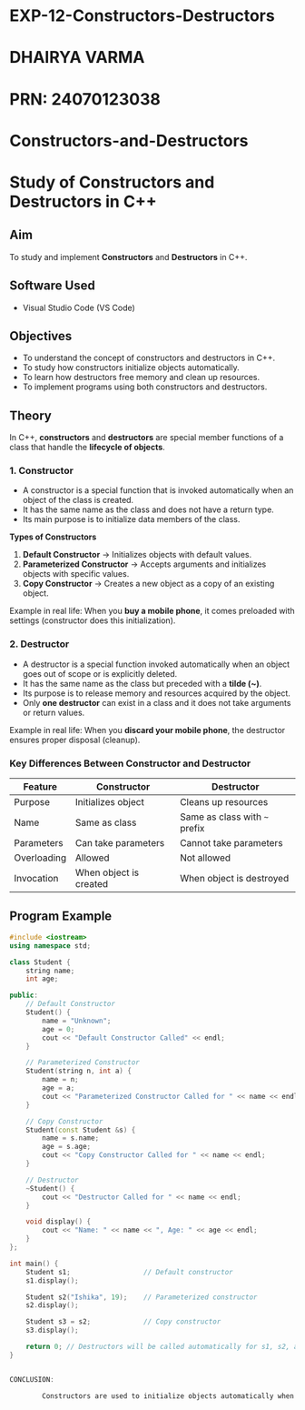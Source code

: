 # EXP-12-Constructors-Destructors
# DHAIRYA VARMA
# PRN: 24070123038

# Constructors-and-Destructors

# Study of Constructors and Destructors in C++

## Aim  
To study and implement **Constructors** and **Destructors** in C++.

## Software Used  
- Visual Studio Code (VS Code)  

## Objectives  
- To understand the concept of constructors and destructors in C++.  
- To study how constructors initialize objects automatically.  
- To learn how destructors free memory and clean up resources.  
- To implement programs using both constructors and destructors.  

## Theory  

In C++, **constructors** and **destructors** are special member functions of a class that handle the **lifecycle of objects**.  

### 1. Constructor  
- A constructor is a special function that is invoked automatically when an object of the class is created.  
- It has the same name as the class and does not have a return type.  
- Its main purpose is to initialize data members of the class.  

**Types of Constructors**  
1. **Default Constructor** → Initializes objects with default values.  
2. **Parameterized Constructor** → Accepts arguments and initializes objects with specific values.  
3. **Copy Constructor** → Creates a new object as a copy of an existing object.  

Example in real life: When you **buy a mobile phone**, it comes preloaded with settings (constructor does this initialization).  

### 2. Destructor  
- A destructor is a special function invoked automatically when an object goes out of scope or is explicitly deleted.  
- It has the same name as the class but preceded with a **tilde (~)**.  
- Its purpose is to release memory and resources acquired by the object.  
- Only **one destructor** can exist in a class and it does not take arguments or return values.  

Example in real life: When you **discard your mobile phone**, the destructor ensures proper disposal (cleanup).  

### Key Differences Between Constructor and Destructor  

| Feature        | Constructor | Destructor |
|----------------|-------------|------------|
| Purpose        | Initializes object | Cleans up resources |
| Name           | Same as class | Same as class with `~` prefix |
| Parameters     | Can take parameters | Cannot take parameters |
| Overloading    | Allowed | Not allowed |
| Invocation     | When object is created | When object is destroyed |

## Program Example  

```cpp
#include <iostream>
using namespace std;

class Student {
    string name;
    int age;

public:
    // Default Constructor
    Student() {
        name = "Unknown";
        age = 0;
        cout << "Default Constructor Called" << endl;
    }

    // Parameterized Constructor
    Student(string n, int a) {
        name = n;
        age = a;
        cout << "Parameterized Constructor Called for " << name << endl;
    }

    // Copy Constructor
    Student(const Student &s) {
        name = s.name;
        age = s.age;
        cout << "Copy Constructor Called for " << name << endl;
    }

    // Destructor
    ~Student() {
        cout << "Destructor Called for " << name << endl;
    }

    void display() {
        cout << "Name: " << name << ", Age: " << age << endl;
    }
};

int main() {
    Student s1;                  // Default constructor
    s1.display();

    Student s2("Ishika", 19);    // Parameterized constructor
    s2.display();

    Student s3 = s2;             // Copy constructor
    s3.display();

    return 0; // Destructors will be called automatically for s1, s2, and s3
}


CONCLUSION:

        Constructors are used to initialize objects automatically when they are created. Destructors are used to free resources and memory when objects are destroyed. Together, they ensure efficient object lifecycle management, making programs more reliable and robust.

